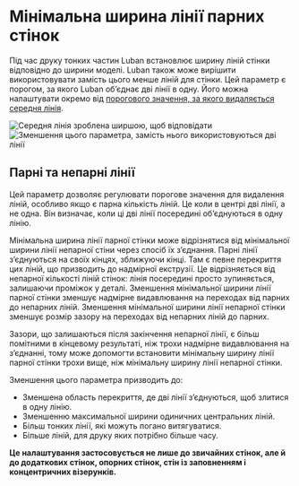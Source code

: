 Мінімальна ширина лінії парних стінок
====

Під час друку тонких частин Luban встановлює ширину ліній стінки відповідно до ширини моделі. Luban також може вирішити використовувати замість цього менше ліній для стінки. Цей параметр є порогом, за якого Luban об’єднає дві лінії в одну. Його можна налаштувати окремо від [порогового значення, за якого видаляється середня лінія](min_odd_wall_line_width.md).

![Середня лінія зроблена ширшою, щоб відповідати](../images/min_wall_line_width_0_34.png)
![Зменшення цього параметра, замість нього використовуються дві лінії](../images/min_wall_line_width_even_0_1.png)

Парні та непарні лінії
----

Цей параметр дозволяє регулювати порогове значення для видалення ліній, особливо якщо є парна кількість ліній. Це коли в центрі дві лінії, а не одна. Він визначає, коли ці дві лінії посередині об’єднуються в одну лінію.

Мінімальна ширина лінії парної стінки може відрізнятися від мінімальної ширини лінії непарної стіни через спосіб їх з’єднання. Парні лінії з’єднуються на своїх кінцях, зближуючи кінці. Там є певне перекриття цих ліній, що призводить до надмірної екструзії. Це відрізняється від непарної кількості ліній стінок: лінія посередині просто зупиняється, залишаючи проміжок у деталі. Зменшення мінімальної ширини лінії парної стінки зменшує надмірне видавлювання на переходах від парних до непарних ліній. Зменшення мінімальної ширини лінії непарної стінки зменшує розмір зазору на переходах від непарних ліній до парних.

Зазори, що залишаються після закінчення непарної лінії, є більш помітними в кінцевому результаті, ніж трохи надмірне видавлювання на з’єднанні, тому може допомогти встановити мінімальну ширину лінії парної стінки трохи вище, ніж мінімальну ширину лінії непарної стінки.

Зменшення цього параметра призводить до:

* Зменшена область перекриття, де дві лінії з’єднуються, щоб злитися в одну лінію.
* Зменшенню максимальної ширини одиничних центральних ліній.
* Більш тонких лінії, які можуть погано витягуватися.
* Більше ліній, для друку яких потрібно більше часу.

**Це налаштування застосовується не лише до звичайних стінок, але й до додаткових стінок, опорних стінок, стін із заповненням і концентричних візерунків.**
